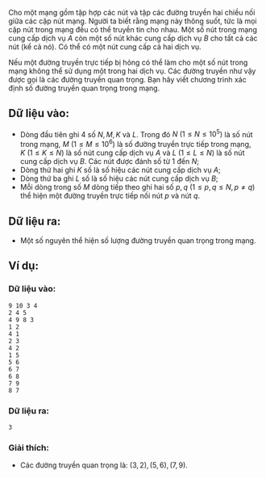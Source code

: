 <!--
**<center>NGUỒN: Hội thảo Duyên Hải 2016 - Lê Thanh Bình</center>**
-->

Cho một mạng gồm tập hợp các nút và tập các đường truyền hai chiều nối giữa các cặp nút mạng. Người ta biết rằng mạng này thông suốt, tức là mọi cặp nút trong mạng đều có thể truyền tin cho nhau. Một số nút trong mạng cung cấp dịch vụ $A$ còn một số nút khác cung cấp dịch vụ $B$ cho tất cả các nút (kể cả nó). Có thể có một nút cung cấp cả hai dịch vụ.

Nếu một đường truyền trực tiếp bị hỏng có thể làm cho một số nút trong mạng không thể sử dụng một trong hai dịch vụ. Các đường truyền như vậy được gọi là các đường truyền quan trọng.
Bạn hãy viết chương trình xác định số đường truyền quan trọng trong mạng.

## Dữ liệu vào:
- Dòng đầu tiên ghi $4$ số $N, M, K$ và $L$. Trong đó $N\ (1≤N≤10^5)$ là số nút trong mạng, $M\ (1≤M≤10^6)$ là số đường truyền trực tiếp trong mạng, $K\ (1≤K≤N)$ là số nút cung cấp dịch vụ $A$ và $L\ (1≤L≤N)$ là số nút cung cấp dịch vụ $B$. Các nút được đánh số từ $1$ đến $N$;
- Dòng thứ hai ghi $K$ số là số hiệu các nút cung cấp dịch vụ $A$;
- Dòng thứ ba ghi $L$ số là số hiệu các nút cung cấp dịch vụ $B$;
- Mỗi dòng trong số $M$ dòng tiếp theo ghi hai số $p, q\ (1≤p, q≤N, p≠q)$ thể hiện một đường truyền trực tiếp nối nút $p$ và nút $q$.

## Dữ liệu ra:
- Một số nguyên thể hiện số lượng đường truyền quan trọng trong mạng.

## Ví dụ:
### Dữ liệu vào:
```
9 10 3 4
2 4 5
4 9 8 3
1 2
4 1
2 3
4 2
1 5
5 6
6 7
6 8
7 9
8 7
```

### Dữ liệu ra:
```
3
```

### Giải thích:
- Các đường truyền quan trọng là: $(3, 2), (5, 6), (7, 9)$.